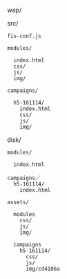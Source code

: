 wap/

  src/

    fis-conf.js

    modules/

      index.html
      css/
      js/
      img/

    campaigns/

      h5-161114/
        index.html
        css/
        js/
        img/

  disk/

    modules/

      index.html

    campaigns／
      h5-161114/
        index.html

    assets/

      modules
        css/
        js/
        img/

      campaigns
        h5-161114/
          css/
          js/
          img/cd4106a